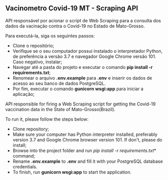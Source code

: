 ## Vacinometro Covid-19 MT - Scraping API

API responsável por acionar o script de Web Scraping para a consulta dos dados da vacinação contra o Covid-19 no Estado de Mato-Grosso.

Para executá-la, siga os seguintes passos:

- Clone o repositório;
- Verifique se o seu computador possui instalado o interpretador Python, de preferência a versão 3.7 e navegador Google Chrome versão 101. Caso negativo, instalar;
- Navegar até a pasta do projeto e executar o comando **pip install -r requirements.txt**;
- Renomear o arquivo **.env.example** para **.env** e inserir os dados de acesso ao seu banco de dados PostgreSQL.
- Por fim, executar o comando **gunicorn wsgi:app** para iniciar a aplicação;


API responsible for firing a Web Scraping script for getting the Covid-19 vaccination data in the State of Mato-Grosso(Brazil).

To run it, please follow the steps below:

- Clone repository;
- Make sure your computer has Python interpreter installed, preferably version 3.7 and Google Chrome browser version 101. If don't, please do install;
- Browse into the project folder and run *pip install -r requirements.txt** command;
- Rename **.env.example** to **.env** and fill it with your PostgreSQL database credentials.
- To finish, run **gunicorn wsgi:app** to start the application.